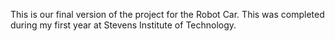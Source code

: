 This is our final version of the project for the Robot Car. This was completed during my first year at Stevens Institute of Technology.
